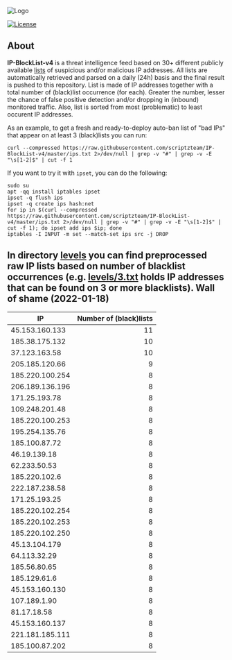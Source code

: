![Logo](https://i.imgur.com/PyKLAe7.png)

[![License](https://img.shields.io/badge/license-The_Unlicense-red.svg)](https://unlicense.org/)

About
----

**IP-BlockList-v4** is a threat intelligence feed based on 30+ different publicly available [lists](https://github.com/stamparm/maltrail) of suspicious and/or malicious IP addresses. All lists are automatically retrieved and parsed on a daily (24h) basis and the final result is pushed to this repository. List is made of IP addresses together with a total number of (black)list occurrence (for each). Greater the number, lesser the chance of false positive detection and/or dropping in (inbound) monitored traffic. Also, list is sorted from most (problematic) to least occurent IP addresses.

As an example, to get a fresh and ready-to-deploy auto-ban list of "bad IPs" that appear on at least 3 (black)lists you can run:

```
curl --compressed https://raw.githubusercontent.com/scriptzteam/IP-BlockList-v4/master/ips.txt 2>/dev/null | grep -v "#" | grep -v -E "\s[1-2]$" | cut -f 1
```

If you want to try it with `ipset`, you can do the following:

```
sudo su
apt -qq install iptables ipset
ipset -q flush ips
ipset -q create ips hash:net
for ip in $(curl --compressed https://raw.githubusercontent.com/scriptzteam/IP-BlockList-v4/master/ips.txt 2>/dev/null | grep -v "#" | grep -v -E "\s[1-2]$" | cut -f 1); do ipset add ips $ip; done
iptables -I INPUT -m set --match-set ips src -j DROP
```

In directory [levels](levels) you can find preprocessed raw IP lists based on number of blacklist occurrences (e.g. [levels/3.txt](levels/3.txt) holds IP addresses that can be found on 3 or more blacklists).
Wall of shame (2022-01-18)
----

|IP|Number of (black)lists|
|---|--:|
45.153.160.133|11
185.38.175.132|10
37.123.163.58|10
205.185.120.66|9
185.220.100.254|8
206.189.136.196|8
171.25.193.78|8
109.248.201.48|8
185.220.100.253|8
195.254.135.76|8
185.100.87.72|8
46.19.139.18|8
62.233.50.53|8
185.220.102.6|8
222.187.238.58|8
171.25.193.25|8
185.220.102.254|8
185.220.102.253|8
185.220.102.250|8
45.13.104.179|8
64.113.32.29|8
185.56.80.65|8
185.129.61.6|8
45.153.160.130|8
107.189.1.90|8
81.17.18.58|8
45.153.160.137|8
221.181.185.111|8
185.100.87.202|8
